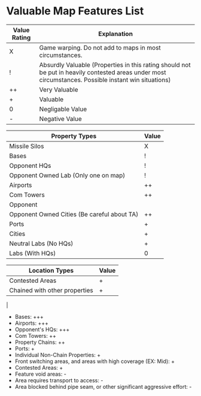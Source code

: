 # Valuable Map Features List

| Value Rating | Explanation |
| --- | --- |
| X | Game warping. Do not add to maps in most circumstances.
| ! | Absurdly Valuable (Properties in this rating should not be put in heavily contested areas under most circumstances. Possible instant win situations)
| ++ | Very Valuable |
| + | Valuable |
| 0 | Negligable Value |
| - | Negative Value |

| Property Types | Value |
| ---------------| --- |
| Missile Silos  | X |
| Bases          | ! |
| Opponent HQs   | ! |
| Opponent Owned Lab (Only one on map) | ! |
| Airports       | ++ |
| Com Towers     | ++  |
| Opponent 
| Opponent Owned Cities (Be careful about TA) | ++ |
| Ports | + |
| Cities | + |
| Neutral Labs (No HQs) | + |
| Labs (With HQs) | 0 |

| Location Types | Value |
| -------------- | --- |
| Contested Areas | + |
| Chained with other properties | + |
| 



- Bases: +++
- Airports: +++
- Opponent's HQs: +++
- Com Towers: ++
- Property Chains: ++
- Ports: +
- Individual Non-Chain Properties: +
- Front switching areas, and areas with high coverage (EX: Mid): +
- Contested Areas: +
- Feature void areas: -
- Area requires transport to access: -
- Area blocked behind pipe seam, or other significant aggressive effort: -
